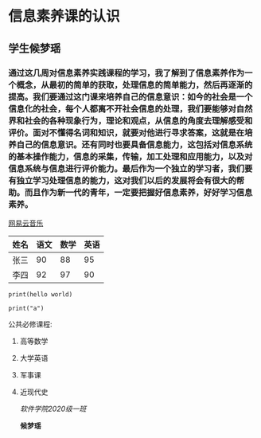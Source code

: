 # 信息素养课的认识

## 学生候梦瑶

###       通过这几周对信息素养实践课程的学习，我了解到了信息素养作为一个概念，从最初的简单的获取，处理信息的简单能力，然后再逐渐的提高。我们要通过这门课来培养自己的信息意识：如今的社会是一个信息化的社会，每个人都离不开社会信息的处理，我们要能够对自然界和社会的各种现象行为，理论和观点，从信息的角度去理解感受和评价。面对不懂得名词和知识，就要对他进行寻求答案，这就是在培养自己的信息意识。还有同时也要具备信息能力，这包括对信息系统的基本操作能力，信息的采集，传输，加工处理和应用能力，以及对信息系统与信息进行评价能力。最后作为一个独立的学习者，我们要有独立学习处理信息的能力，这对我们以后的发展将会有很大的帮助。而且作为新一代的青年，一定要把握好信息素养，好好学习信息素养。 

[网易云音乐](https://music.163.com/)

| 姓名 | 语文 | 数学 | 英语 |
| ---- | ---- | ---- | ---- |
| 张三 | 90   | 88   | 95   |
| 李四 | 92   | 97   | 90   |

```
print(hello world)
```

`print("a")`

公共必修课程:

1. 高等数学

2. 大学英语

3. 军事课

4. 近现代史

   

   *软件学院2020级一班*

   **候梦瑶**

   

   

   

   









